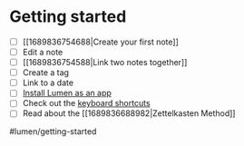 # Getting started

- [ ] [[1689836754688|Create your first note]]
- [ ] Edit a note
- [ ] [[1689836754588|Link two notes together]]
- [ ] Create a tag
- [ ] Link to a date
- [ ] [Install Lumen as an app](https://www.cdc.gov/niosh/mining/content/hearingloss/installPWA.html)
- [ ] Check out the [keyboard shortcuts](https://uselumen.com/keyboard-shortcuts)
- [ ] Read about the [[1689836688982|Zettelkasten Method]]

#lumen/getting-started
